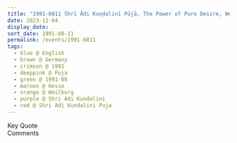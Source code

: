 ```yaml
---
title: "1991-0811 Śhrī Ādi Kuṇḍalinī Pūjā, The Power of Pure Desire, Weilburg, Hesse, Germany"
date: 2023-11-04
display_date: 
sort_date: 1991-08-11
permalink: /events/1991-0811
tags:
  - blue @ English
  - brown @ Germany
  - crimson @ 1991
  - deeppink @ Puja
  - green @ 1991-08
  - maroon @ Hesse
  - orange @ Weilburg
  - purple @ Shri Adi Kundalini
  - red @ Shri Adi Kundalini Puja
---
```


<wave-list>
  <list-title color="green" width="75">Key Quote</list-title>
  <list-item color="BlanchedAlmond"  width="200"></list-item>
  <list-item color="Lavender"></list-item>
  <list-item color="BlanchedAlmond"></list-item>
</wave-list>

<br>

<wave-list>
  <list-title color="green" width="75">Comments</list-title>
  <list-item color="BlanchedAlmond"  width="200"></list-item>
  <list-item color="Lavender"></list-item>
  <list-item color="BlanchedAlmond"></list-item>
</wave-list>